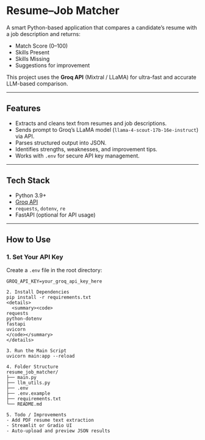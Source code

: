 # Resume–Job Matcher

A smart Python-based application that compares a candidate’s resume with a job description and returns:
- Match Score (0–100)
- Skills Present
- Skills Missing
- Suggestions for improvement

This project uses the **Groq API** (Mixtral / LLaMA) for ultra-fast and accurate LLM-based comparison.

---

## Features

- Extracts and cleans text from resumes and job descriptions.
- Sends prompt to Groq’s LLaMA model (`llama-4-scout-17b-16e-instruct`) via API.
- Parses structured output into JSON.
- Identifies strengths, weaknesses, and improvement tips.
- Works with `.env` for secure API key management.

---

## Tech Stack

- Python 3.9+
- [Groq API](https://console.groq.com/)
- `requests`, `dotenv`, `re`
- FastAPI (optional for API usage)

---

## How to Use

### 1. Set Your API Key

Create a `.env` file in the root directory:

```env
GROQ_API_KEY=your_groq_api_key_here

2. Install Dependencies
pip install -r requirements.txt
<details>
  <summary><code>
requests
python-dotenv
fastapi
uvicorn
</code></summary>
</details>

3. Run the Main Script
uvicorn main:app --reload

4. Folder Structure
resume_job_matcher/
├── main.py
├── llm_utils.py
├── .env
├── .env.example
├── requirements.txt
└── README.md

5. Todo / Improvements
- Add PDF resume text extraction
- Streamlit or Gradio UI
- Auto-upload and preview JSON results
